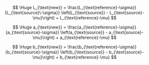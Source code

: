 $$
\Huge L_{\text{new}} = \frac{L_{\text{reference}-\sigma}}{L_{\text{source}\-\sigma}} \left(L_{\text{source}} - L_{\text{source}-\mu}\right) + L_{\text{reference}-\mu}
$$

$$
\Huge a_{\text{new}} = \frac{a_{\text{reference}-\sigma}}{a_{\text{source}-\sigma}} \left(a_{\text{source}} - a_{\text{source}-\mu}\right) + a_{\text{reference}-\mu}
$$

$$
\Huge b_{\text{new}} = \frac{b_{\text{reference}-\sigma}}{b_{\text{source}-\sigma}} \left(b_{\text{source}} - b_{\text{source}-\mu}\right) + b_{\text{reference}-\mu}
$$
